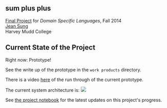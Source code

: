 ## sum plus plus
[Final Project](http://www.cs.hmc.edu/~benw/teaching/cs111_fa14/project.html) for *Domain Specific Languages*, Fall 2014  
[Jean Sung](http://cs.hmc.edu/~jsung)  
Harvey Mudd College 


## Current State of the Project

Right now: Prototype! 

See the write up of the prototype in the `work products` directory. 

There is a video [here](https://drive.google.com/a/g.hmc.edu/file/d/0B9z84Or5GzOnaXhDMXFVLUpaOUk/view?usp=sharing) of the run through of the current prototype. 

The current system architecture is: 
![](https://github.com/jeansung/project/raw/master/work%20products/system_architecture_picture.jpg)

See [the project notebook](https://github.com/jeansung/project-notebook) for the latest updates on this project's progress.

